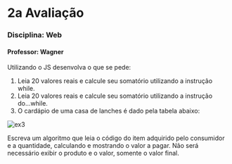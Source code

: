 # 2a Avaliação
### Disciplina: Web
#### Professor: Wagner

Utilizando o JS desenvolva o que se pede:

1. Leia 20 valores reais e calcule seu somatório utilizando a instrução while.
2. Leia 20 valores reais e calcule seu somatório utilizando a instrução do...while.
3. O cardápio de uma casa de lanches é dado pela tabela abaixo:

![ex3](./.github/ex3.png)

Escreva um algoritmo que leia o código do item adquirido pelo consumidor e a quantidade,
calculando e mostrando o valor a pagar. Não será necessário exibir o produto e o valor,
somente o valor final.